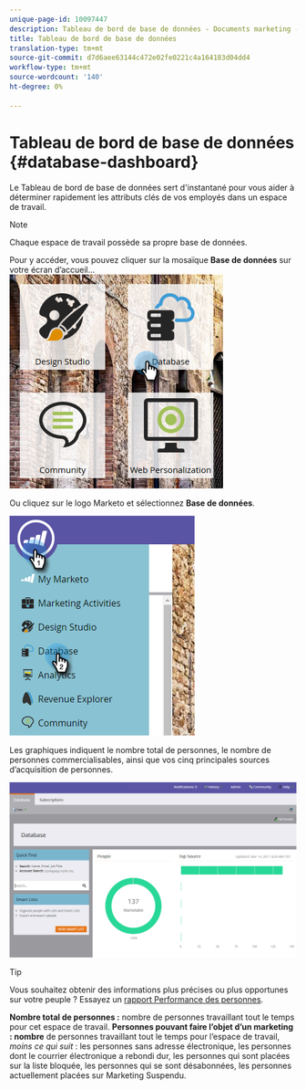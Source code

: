 ```yaml
---
unique-page-id: 10097447
description: Tableau de bord de base de données - Documents marketing - Documentation du produit
title: Tableau de bord de base de données
translation-type: tm+mt
source-git-commit: d7d6aee63144c472e02fe0221c4a164183d04dd4
workflow-type: tm+mt
source-wordcount: '140'
ht-degree: 0%

---
```



# Tableau de bord de base de données {#database-dashboard}

Le Tableau de bord de base de données sert d&#39;instantané pour vous aider à déterminer rapidement les attributs clés de vos employés dans un espace de travail.

>[!NOTE]
>
>Chaque espace de travail possède sa propre base de données.

Pour y accéder, vous pouvez cliquer sur la mosaïque **Base de données** sur votre écran d’accueil...   ![](assets/db-3.png)

Ou cliquez sur le logo Marketo et sélectionnez **Base de données**.

![](assets/db2.png)

Les graphiques indiquent le nombre total de personnes, le nombre de personnes commercialisables, ainsi que vos cinq principales sources d’acquisition de personnes.

![](assets/three-7.png)

>[!TIP]
>
>Vous souhaitez obtenir des informations plus précises ou plus opportunes sur votre peuple ? Essayez un [rapport Performance des personnes](../../../../product-docs/reporting/basic-reporting/report-types/people-performance-report.md).

**Nombre total de personnes :** nombre de personnes travaillant tout le temps pour cet espace de travail.  **Personnes pouvant faire l’objet d’un marketing : nombre** de personnes travaillant tout le temps pour l’espace de travail,  *moins ce qui suit* : les personnes sans adresse électronique, les personnes dont le courrier électronique a rebondi dur, les personnes qui sont placées sur la liste bloquée, les personnes qui se sont désabonnées, les personnes actuellement placées sur Marketing Suspendu.

